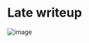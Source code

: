 <h1>Late writeup</h1>



 ![image](https://user-images.githubusercontent.com/72143227/197812377-a14fb5a8-1f86-4eda-938f-09a102be2a60.png)
